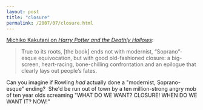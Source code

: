 ```yaml
---
layout: post
title: "closure"
permalink: /2007/07/closure.html
---
```


[Michiko Kakutani on _Harry Potter and the Deathly Hollows_](http://www.nytimes.com/2007/07/19/books/19potter.html?_r=1&adxnnl=1&oref=slogin&adxnnlx=1184829495-0Qz3hiVKrfiik1/Fijd6cg "Harry Potter and the Deathly Hallows - J.K. Rowling - Books - Review - New York Times"):

> True to its roots, \[the book\] ends not with modernist, “Soprano”-esque equivocation, but with good old-fashioned closure: a big-screen, heart-racing, bone-chilling confrontation and an epilogue that clearly lays out people’s fates.

Can you imagine if Rowling _had_ actually done a "modernist, Soprano-esque" ending?  She'd be run out of town by a ten million-strong angry mob of ten year olds screaming "WHAT DO WE WANT? CLOSURE! WHEN DO WE WANT IT? NOW!"